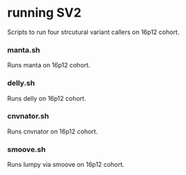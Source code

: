 # running SV2

Scripts to run four strcutural variant callers on 16p12 cohort.

### manta.sh

Runs manta on 16p12 cohort.

### delly.sh

Runs delly on 16p12 cohort.

### cnvnator.sh

Runs cnvnator on 16p12 cohort.

### smoove.sh

Runs lumpy via smoove on 16p12 cohort.

